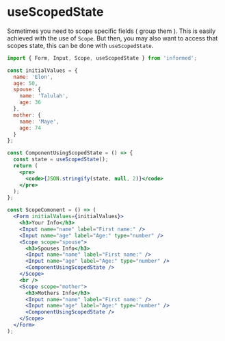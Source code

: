 # useScopedState

Sometimes you need to scope specific fields ( group them ). This is easily achieved with the use of `Scope`. But then, you may also want to access that scopes state, this can be done with `useScopedState`.

<!-- STORY -->

```jsx
import { Form, Input, Scope, useScopedState } from 'informed';

const initialValues = {
  name: 'Elon',
  age: 50,
  spouse: {
    name: 'Talulah',
    age: 36
  },
  mother: {
    name: 'Maye',
    age: 74
  }
};

const ComponentUsingScopedState = () => {
  const state = useScopedState();
  return (
    <pre>
      <code>{JSON.stringify(state, null, 2)}</code>
    </pre>
  );
};

const ScopeComonent = () => (
  <Form initialValues={initialValues}>
    <h3>Your Info</h3>
    <Input name="name" label="First name:" />
    <Input name="age" label="Age:" type="number" />
    <Scope scope="spouse">
      <h3>Spouses Info</h3>
      <Input name="name" label="First name:" />
      <Input name="age" label="Age:" type="number" />
      <ComponentUsingScopedState />
    </Scope>
    <br />
    <Scope scope="mother">
      <h3>Mothers Info</h3>
      <Input name="name" label="First name:" />
      <Input name="age" label="Age:" type="number" />
      <ComponentUsingScopedState />
    </Scope>
  </Form>
);
```
